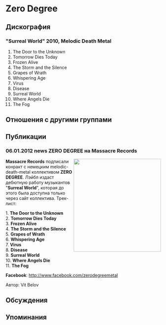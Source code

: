 # Zero Degree



## Дискография

### "Surreal World" 2010, Melodic Death Metal

1. The Door to the Unknown	 
2. Tomorrow Dies Today
3. Frozen Alive
4. The Storm and the Silence
5. Grapes of Wrath
6. Whispering Age
7. Virus
8. Disease
9. Surreal World
10. Where Angels Die
11. The Fog


## Отношения с другими группами


## Публикации

### 06.01.2012 news ZERO DEGREE на Massacre Records

<P><STRONG><IMG height=300 alt="" hspace=0 src="/images/news_rus/2012.01/22516.jpg" width=283 align=right border=0>Massacre Records</STRONG> подписали конракт с немецким melodic-death-metal коллективом <STRONG>ZERO DEGREE</STRONG>. Лэйбл издаст дебютную работу музыкантов "<STRONG>Surreal World</STRONG>", которая до этого была доступна только через сайт коллектива. Трек-лист:</P>
<P>1. <STRONG>The Door to the Unknown</STRONG>&nbsp; <BR>2. <STRONG>Tomorrow Dies Today<BR></STRONG>3. <STRONG>Frozen Alive<BR></STRONG>4. <STRONG>The Storm and the Silence<BR></STRONG>5. <STRONG>Grapes of Wrath<BR></STRONG>6. <STRONG>Whispering Age<BR></STRONG>7. <STRONG>Virus<BR></STRONG>8. <STRONG>Disease<BR></STRONG>9. <STRONG>Surreal World<BR></STRONG>10. <STRONG>Where Angels Die<BR></STRONG>11. <STRONG>The Fog</STRONG></P>
<P><STRONG>Facebook</STRONG>: <A href="http://www.facebook.com/zerodegreemetal">http://www.facebook.com/zerodegreemetal</A></P>
Автор: Vit Belov


## Обсуждения


## Упоминания

